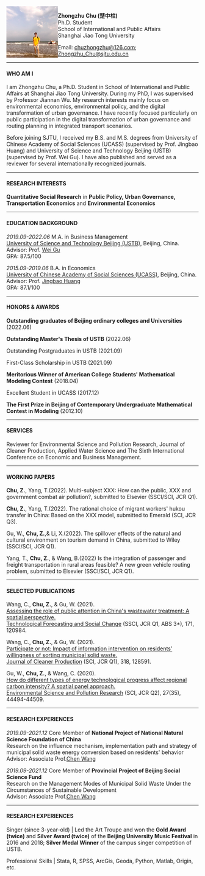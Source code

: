 <img align="left" src="./海边.jpg" width = '135' height ='135'>

**Zhongzhu Chu (楚中柱)**  
Ph.D. Student  
School of International and Public Affairs  
Shanghai Jiao Tong University


Email: <chuzhongzhu@126.com>; <Zhongzhu_Chu@sjtu.edu.cn>

---
#### WHO AM I

I am Zhongzhu Chu, a Ph.D. Student in School of International and Public Affairs at Shanghai Jiao Tong University. During my PhD, I was supervised by Professor Jiannan Wu. My research interests mainly focus on environmental economics, environmental policy, and the digital transformation of urban governance. I have recently focused particularly on public participation in the digital transformation of urban governance and routing planning in integrated transport scenarios.

Before joining SJTU, I received my B.S. and M.S. degrees from University of Chinese Academy of Social Sciences (UCASS) (supervised by Prof. Jingbao Huang) and University of Science and Technology Beijing (USTB) (supervised by Prof. Wei Gu). I have also published and served as a reviewer for several internationally recognized journals.

---
#### RESEARCH INTERESTS

**Quantitative Social Research** in **Public Policy, Urban Governance, Transportation Economics** and **Environmental Economics**
  
---
#### EDUCATION BACKGROUND

*2019.09-2022.06* M.A. in Business Management  
[University of Science and Technology Beijing (USTB)](https://en.ustb.edu.cn/), Beijing, China.   
Advisor: Prof. [Wei Gu](https://sem.ustb.edu.cn/szll/szdw/xk/gsglxa/gwa/index.htm)  
GPA: 87.5/100

*2015.09-2019.06* B.A. in Economics  
[University of Chinese Academy of Social Sciences (UCASS)](https://www.ucass.edu.cn/), Beijing, China.  
Advisor: Prof. [Jingbao Huang](https://se.ucass.edu.cn/info/1098/1988.htm)  
GPA: 87.1/100

---
#### HONORS & AWARDS

**Outstanding graduates of Beijing ordinary colleges and Universities** (2022.06)

**Outstanding Master's Thesis of USTB** (2022.06)

Outstanding Postgraduates in USTB (2021.09)

First-Class Scholarship in USTB (2021.09)

**Meritorious Winner of American College Students' Mathematical Modeling Contest** (2018.04)

Excellent Student in UCASS (2017.12)

**The First Prize in Beijing of Contemporary Undergraduate Mathematical Contest in Modeling** (2012.10)

---
#### SERVICES

Reviewer for Environmental Science and Pollution Research, Journal of Cleaner Production, Applied Water Science and The Sixth International Conference on Economic and Business Management.

---
#### WORKING PAPERS
**Chu, Z.**, Yang, T.(2022).
Multi-subject XXX: How can the public, XXX and government combat air pollution?, submitted to Elsevier (SSCI/SCI, JCR Q1).

**Chu, Z.**, Yang, T.(2022).
The rational choice of migrant workers' hukou transfer in China: Based on the XXX model, submitted to Emerald (SCI, JCR Q3).

Gu, W., **Chu, Z.**,& Li, X.(2022).
The spillover effects of the natural and cultural environment on tourism demand in China, submitted to Wiley (SSCI/SCI, JCR Q1).

Yang, T., **Chu, Z.**, & Wang, B.(2022)
Is the integration of passenger and freight transportation in rural areas feasible? A new green vehicle routing problem, submitted to Elsevier (SSCI/SCI, JCR Q1).

---
#### SELECTED PUBLICATIONS
Wang, C., **Chu, Z.**, & Gu, W. (2021).  
[Assessing the role of public attention in China's wastewater treatment: A spatial perspective.](https://www.sciencedirect.com/science/article/pii/S0040162521004169)  
[Technological Forecasting and Social Change](https://www.sciencedirect.com/journal/technological-forecasting-and-social-change) (SSCI, JCR Q1, ABS 3*), 171, 120984.

Wang, C., **Chu, Z.**, & Gu, W. (2021).   
[Participate or not: Impact of information intervention on residents’ willingness of sorting municipal solid waste.](https://www.sciencedirect.com/science/article/pii/S0959652621027967)  
[Journal of Cleaner Production](https://www.journals.elsevier.com/journal-of-cleaner-production) (SCI, JCR Q1), 318, 128591.

Gu, W., **Chu, Z.**, & Wang, C. (2020).  
[How do different types of energy technological progress affect regional carbon intensity? A spatial panel approach.](https://link.springer.com/article/10.1007/s11356-020-10327-9)  
[Environmental Science and Pollution Research](https://www.springer.com/journal/11356/) (SCI, JCR Q2), 27(35), 44494-44509.

---
#### RESEARCH EXPERIENCES

*2019.09-2021.12* Core Member of **National Project of National Natural Science Foundation of China**  
Research on the influence mechanism, implementation path and strategy of municipal solid waste energy conversion based on residents' behavior  
Advisor: Associate Prof.[Chen Wang](https://sem.ustb.edu.cn/szll/szdw/szm/W/wc/index.htm)

*2019.09-2021.12* Core Member of **Provincial Project of Beijing Social Science Fund**  
Research on the Management Modes of Municipal Solid Waste Under the Circumstances of Sustainable Development  
Advisor: Associate Prof.[Chen Wang](https://sem.ustb.edu.cn/szll/szdw/szm/W/wc/index.htm)

---
#### RESEARCH EXPERIENCES
Singer (since 3-year-old) | Led the Art Troupe and won the **Gold Award (twice)** and **Silver Award (twice)** of the **Beijing University Music Festival** in 2016 and 2018; **Silver Medal Winner** of the campus singer competition of USTB.  

Professional Skills | Stata, R, SPSS, ArcGis, Geoda, Python, Matlab, Origin, etc.
